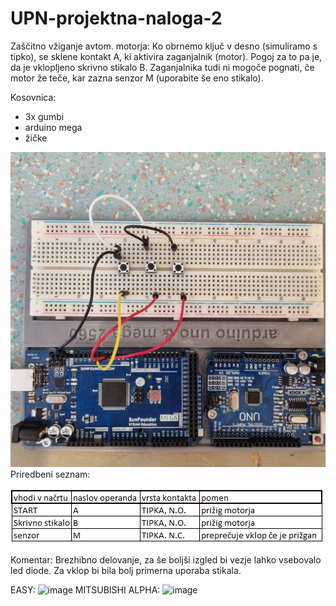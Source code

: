 # UPN-projektna-naloga-2
Zaščitno vžiganje avtom. motorja: Ko obrnemo ključ v desno (simuliramo s tipko), se sklene kontakt A, ki aktivira zaganjalnik (motor). Pogoj za to pa je, da je vklopljeno skrivno stikalo B. Zaganjalnika tudi ni mogoče pognati, če motor že teče, kar zazna senzor M (uporabite še eno stikalo).

Kosovnica:
- 3x gumbi
- arduino mega
- žičke

![image](https://raw.githubusercontent.com/TomiHawky/UPN-projektna-naloga-2/main/vezje.jpg)
Priredbeni seznam:

![image](https://raw.githubusercontent.com/TomiHawky/UPN-projektna-naloga-2/main/tabela.PNG)

Komentar: Brezhibno delovanje, za še boljši izgled bi vezje lahko vsebovalo led diode. Za vklop bi bila bolj primerna uporaba stikala.

EASY:
![image](https://user-images.githubusercontent.com/97598187/173014635-10ac5fd5-8028-4384-9213-ba363ff4eee9.png)
MITSUBISHI ALPHA:
![image](https://user-images.githubusercontent.com/97598187/173014899-981df20d-d33d-4819-be92-3b4ef9fa77a4.png)
